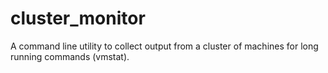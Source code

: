 cluster_monitor
===============

A command line utility to collect output from a cluster of machines for long running commands (vmstat).
